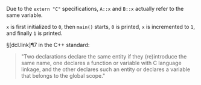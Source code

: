 Due to the `extern "C"` specifications, `A::x` and `B::x` actually refer to the same variable.

`x` is first initialized to `0`, then `main()` starts, `0` is printed, `x` is incremented to `1`, and finally `1` is printed.

§[dcl.link]¶7 in the C++ standard:

> "Two declarations declare the same entity if they (re)introduce the same name, one declares a function or variable with C language linkage, and the other declares such an entity or declares a variable that belongs to the global scope."

